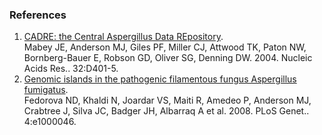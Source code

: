 ### References

1.  [CADRE: the Central Aspergillus Data
    REpository](http://europepmc.org/abstract/MED/14681443).\
    Mabey JE, Anderson MJ, Giles PF, Miller CJ, Attwood TK, Paton NW,
    Bornberg-Bauer E, Robson GD, Oliver SG, Denning DW. 2004. Nucleic
    Acids Res.. 32:D401-5.
2.  [Genomic islands in the pathogenic filamentous fungus Aspergillus
    fumigatus](http://europepmc.org/abstract/MED/18404212).\
    Fedorova ND, Khaldi N, Joardar VS, Maiti R, Amedeo P, Anderson MJ,
    Crabtree J, Silva JC, Badger JH, Albarraq A et al. 2008. PLoS
    Genet.. 4:e1000046.
